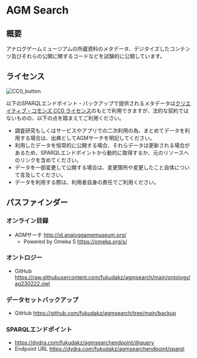 # AGM Search
## 概要
アナログゲームミュージアムの所蔵資料のメタデータ、デジタイズしたコンテンツ及びそれらの公開に関するコードなどを試験的に公開しています。

## ライセンス
![CC0_button](https://user-images.githubusercontent.com/24312431/221422087-2a3b476e-bd2c-45e1-bb0f-04fe4dd907b3.svg)

以下のSPARQLエンドポイント・バックアップで提供されるメタデータは[クリエイティブ・コモンズ CC0 ライセンス](https://creativecommons.org/publicdomain/zero/1.0/deed.ja)のもとで利用できますが、法的な契約ではないものの、以下の点を踏まえてご利用ください。

- 調査研究もしくはサービスやアプリでの二次利用の為、まとめてデータを利用する場合は、出典としてAGMサーチを明記してください。
- 利用したデータを恒常的に公開する場合、それらデータは更新される場合があるため、SPARQLエンドポイントから動的に取得するか、元のリソースへのリンクを含めてください。
- データを一部変更して公開する場合は、変更箇所や変更したこと自体について言及してください。
- データを利用する際は、利用者自身の責任でご利用ください。

## パスファインダー
### オンライン目録
- AGMサーチ http://id.analoggamemuseum.org/
  - Powered by Omeka S https://omeka.org/s/
### オントロジー
- GitHub https://raw.githubusercontent.com/fukudakz/agmsearch/main/ontology/ag230222.owl
### データセットバックアップ
- GitHub https://github.com/fukudakz/agmsearch/tree/main/backup
### SPARQLエンドポイント
- https://dydra.com/fukudakz/agmsearchendpoint/@query
- Endpoint URL https://dydra.com/fukudakz/agmsearchendpoint/sparql

